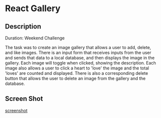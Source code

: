 # React Gallery

## Description

Duration: Weekend Challenge

The task was to create an image gallery that allows a user to add, delete, and like images.  There is an input form that receives inputs from
the user and sends that data to a local database, and then displays the image in the gallery.
Each image will toggle when clicked, showing the description.
Each image also allows a user to click a heart to 'love' the image and the total 'loves' are counted and displayed.
There is also a corresponding delete button that allows the user to delete an image from the gallery and the database.

## Screen Shot

[screenshot](public/images/screenshot.png)
